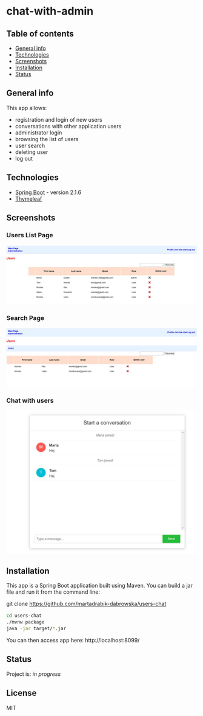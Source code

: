 # chat-with-admin

## Table of contents
* [General info](#general-info)
* [Technologies](#technologies)
* [Screenshots](#screenshots)
* [Installation](#installation)
* [Status](#status)

## General info

This app allows:
- registration and login of new users
- conversations with other application users
- administrator login
- browsing the list of users
- user search
- deleting user
- log out

## Technologies
* [Spring Boot] - version 2.1.6
* [Thymeleaf]

## Screenshots

### Users List Page

![Users list page](./src/main/resources/static/images/usersshot.JPG)

### Search Page

![Search Page](./src/main/resources/static/images/searchshot.JPG)

### Chat with users

![Chat](./src/main/resources/static/images/chatshot.JPG)

## Installation
This app is a Spring Boot application built using Maven. You can build a jar file and run it from the command line:

git clone https://github.com/martadrabik-dabrowska/users-chat
```sh
cd users-chat
./mvnw package
java -jar target/*.jar
```

You can then access app here: http://localhost:8099/

## Status
Project is: _in progress_

License
----

MIT


[Spring Boot]: <https://spring.io/projects/spring-boot>
[Thymeleaf]: <https://www.thymeleaf.org/>

